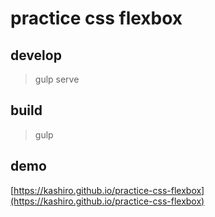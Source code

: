 

# practice css flexbox

## develop

> gulp serve

## build

> gulp

## demo

[https://kashiro.github.io/practice-css-flexbox](https://kashiro.github.io/practice-css-flexbox)
